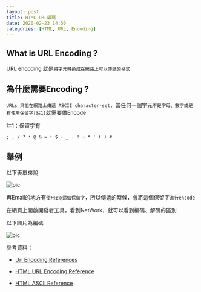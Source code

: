 ```yaml
---
layout: post    
title: HTML URL編碼
date: 2020-02-23 14:50
categories: [HTML, URL, Encoding]
---
```


## What is URL Encoding ?

URL encoding 就是`將字元轉換成在網路上可以傳遞的格式`

## 為什麼需要Encoding ?

`URLs 只能在網路上傳遞 ASCII character-set`，當任何一個字元`不是字母、數字或是有使用保留字[註1]`就需要做Encode

註1：保留字有 

```
; , / ? : @ & = + $ - _ . ! ~ * ' ( ) #
```

## 舉例

以下表單來說

![pic](https://i.imgur.com/WhF2RdZ.png)

再Email的地方有`使用到@這個保留字`，所以傳遞的時候，會將這個保留字`進行encode`

在網頁上開啟開發者工具，看到NetWork，就可以看到編碼、解碼的區別

以下圖片為編碼

![pic](https://i.imgur.com/Zpfak4r.png)

參考資料：

- [Url Encoding References](https://guide.freecodecamp.org/html/url-encoding-reference/)

- [HTML URL Encoding Reference](https://www.w3schools.com/tags/ref_urlencode.ASP)

- [HTML ASCII Reference](https://www.w3schools.com/charsets/ref_html_ascii.asp)